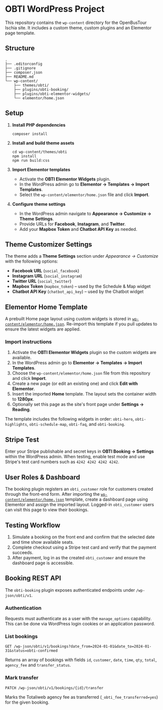 # OBTI WordPress Project

This repository contains the `wp-content` directory for the OpenBusTour Ischia site. It includes a custom theme, custom plugins and an Elementor page template.

## Structure

```
.
├── .editorconfig
├── .gitignore
├── composer.json
├── README.md
└── wp-content/
    ├── themes/obti/
    ├── plugins/obti-booking/
    ├── plugins/obti-elementor-widgets/
    └── elementor/home.json
```

## Setup

1. **Install PHP dependencies**

   ```
   composer install
   ```

2. **Install and build theme assets**

   ```
   cd wp-content/themes/obti
   npm install
   npm run build:css
   ```

3. **Import Elementor templates**

   - Activate the **OBTI Elementor Widgets** plugin.
   - In the WordPress admin go to **Elementor → Templates → Import Templates**.
   - Select the `wp-content/elementor/home.json` file and click **Import**.

4. **Configure theme settings**

   - In the WordPress admin navigate to **Appearance → Customize → Theme Settings**.
   - Provide URLs for **Facebook**, **Instagram**, and **Twitter**.
   - Add your **Mapbox Token** and **Chatbot API Key** as needed.

## Theme Customizer Settings

The theme adds a **Theme Settings** section under *Appearance → Customize* with the following options:

- **Facebook URL** (`social_facebook`)
- **Instagram URL** (`social_instagram`)
- **Twitter URL** (`social_twitter`)
- **Mapbox Token** (`mapbox_token`) – used by the Schedule & Map widget
- **Chatbot API Key** (`chatbot_api_key`) – used by the Chatbot widget

## Elementor Home Template

A prebuilt Home page layout using custom widgets is stored in [`wp-content/elementor/home.json`](wp-content/elementor/home.json). Re-import this template if you pull updates to ensure the latest widgets are applied.

### Import instructions
1. Activate the **OBTI Elementor Widgets** plugin so the custom widgets are available.
2. In the WordPress admin go to **Elementor → Templates → Import Templates**.
3. Choose the `wp-content/elementor/home.json` file from this repository and click **Import**.
4. Create a new page (or edit an existing one) and click **Edit with Elementor**.
5. Insert the imported **Home** template. The layout sets the container width to **1280px**.
6. Optionally set this page as the site's front page under **Settings → Reading**.

The template includes the following widgets in order: `obti-hero`, `obti-highlights`, `obti-schedule-map`, `obti-faq`, and `obti-booking`.

## Stripe Test

Enter your Stripe publishable and secret keys in **OBTI Booking → Settings** within the WordPress admin. When testing, enable test mode and use Stripe's test card numbers such as `4242 4242 4242 4242`.

## User Roles & Dashboard

The booking plugin registers an `obti_customer` role for customers created through the front-end form. After importing the [`wp-content/elementor/home.json`](wp-content/elementor/home.json) template, create a dashboard page using Elementor and assign the imported layout. Logged-in `obti_customer` users can visit this page to view their bookings.

## Testing Workflow

1. Simulate a booking on the front end and confirm that the selected date and time show available seats.
2. Complete checkout using a Stripe test card and verify that the payment succeeds.
3. After payment, log in as the created `obti_customer` and ensure the dashboard page is accessible.

## Booking REST API

The `obti-booking` plugin exposes authenticated endpoints under `/wp-json/obti/v1`.

### Authentication

Requests must authenticate as a user with the `manage_options` capability. This can be done via WordPress login cookies or an application password.

### List bookings

```
GET /wp-json/obti/v1/bookings?date_from=2024-01-01&date_to=2024-01-31&status=obti-confirmed
```

Returns an array of bookings with fields `id`, `customer`, `date`, `time`, `qty`, `total`, `agency_fee` and `transfer_status`.

### Mark transfer

```
PATCH /wp-json/obti/v1/bookings/{id}/transfer
```

Marks the Totaliweb agency fee as transferred (`_obti_fee_transferred=yes`) for the given booking.
